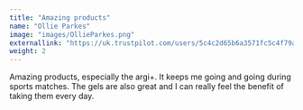 ```yaml
---
title: "Amazing products"
name: "Ollie Parkes"
image: "images/OllieParkes.png"
externallink: "https://uk.trustpilot.com/users/5c4c2d65b6a3571fc5c4f79a"
weight: 2
---
```

Amazing products, especially the argi+. It keeps me going and going during
sports matches. The gels are also great and I can really feel the benefit of
taking them every day.
